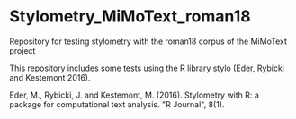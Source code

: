 # Stylometry_MiMoText_roman18
Repository for testing stylometry with the roman18 corpus of the MiMoText project

This repository includes some tests using the R library stylo (Eder, Rybicki and Kestemont 2016). 

Eder, M., Rybicki, J. and Kestemont, M. (2016). Stylometry with R: a package for computational text analysis. "R Journal", 8(1).
